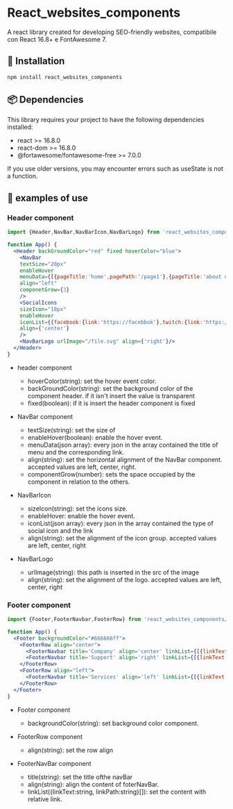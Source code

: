 # React_websites_components

A react library created for developing SEO-friendly websites, compatibile con React 16.8+ e FontAwesome 7.

## 🚀 Installation
```bash
npm install react_websites_components
```

## 📦 Dependencies
This library requires your project to have the following dependencies installed:

- react >= 16.8.0
- react-dom >= 16.8.0
- @fortawesome/fontawesome-free >= 7.0.0

If you use older versions, you may encounter errors such as useState is not a function.

## 🧪 examples of use
### Header component
```jsx
import {Header,NavBar,NavBarIcon,NavBarLogo} from 'react_websites_components/Header'
```
```jsx
function App() {
  <Header backGroundColor="red" fixed hoverColor="blue">
    <NavBar 
    textSize="20px"
    enableHover
    menuData={[{pageTitle:'home',pagePath:'/page1'},{pageTitle:'about us',pagePath:'/page2'},{pageTitle:'work',pagePath:'/page3'}]} 
    align="left"
    componetGrow={3}
    />
    <SocialIcons 
    sizeIcon="18px" 
    enableHover 
    iconList={{facebook:{link:'https://facebbok'},twitch:{link:'https://twitch'},instagram:{link:'https://twitch'}}}  
    align={'center'} 
    />
    <NavBarLogo urlImage="/file.svg" align={'right'}/>
  </Header>
}
```
- header component
  - hoverColor(string): set the hover event color.
  - backGroundColor(string): set the background color of the component header. if it isn't insert the value is transparent
  - fixed(boolean): if it is insert the header component is fixed

- NavBar component
  - textSize(string): set the size of 
  - enableHover(boolean): enable the hover event.
  - menuData(json array): every json in the array contained the title of menu and the corresponding link.
  - align(string): set the horizontal alignment of the NavBar component. accepted values are left, center, right.
  - componentGrow(number): sets the space occupied by the component in relation to the others.

- NavBarIcon
  - sizeIcon(string): set the icons size.
  - enableHover: enable the hover event.
  - iconList(json array): every json in the array contained the type of social icon and the link
  - align(string): set the alignment of the icon group. accepted values are left, center, right

- NavBarLogo
  - urlImage(string): this path is inserted in the src of the image
  - align(string): set the alignment of the logo. accepted values are left, center, right

### Footer component
```jsx
import {Footer,FooterNavbar,FooterRow} from 'react_websites_components/Footer'
```
```jsx
function App() {
  <Footer backgroundColor="#666666ff">
    <FooterRow align="center">
      <FooterNavbar title='Company' align='center' linkList={[{linkText:'About Us', linkPath:'/about'},{linkText:'Careers', linkPath:'/careers'},{linkText:'Press', linkPath:'/press'}]}/>
      <FooterNavbar title='Support' align='right' linkList={[{linkText:'Help Center', linkPath:'/help'},{linkText:'Contact Us', linkPath:'/contact'},{linkText:'Privacy Policy', linkPath:'/privacy'}]}/>
    </FooterRow>
    <FooterRow align="left"> 
      <FooterNavbar title='Services' align='left' linkList={[{linkText:'Consulting', linkPath:'/consulting'},{linkText:'Sales', linkPath:'/sales'},{linkText:'Training', linkPath:'/training'}]}/>
    </FooterRow>
  </Footer>
}
```
- Footer component
  - backgroundColor(string): set background color component.

- FooterRow component
  - align(string): set the row align

- FooterNavBar component
  - title(string): set the title ofthe navBar
  - align(string): align the content of foterNavBar.
  - linkList({linkText:string, linkPath:string}[]): set the content with relative link.